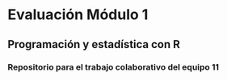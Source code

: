# Evaluación Módulo 1
## Programación y estadística con R
### Repositorio para el trabajo colaborativo del equipo 11

